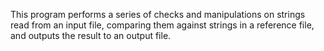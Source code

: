 This program performs a series of checks and manipulations on strings read from an input file, comparing them against strings in a reference file, and outputs the result to an output file.
